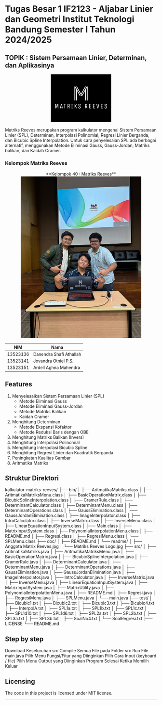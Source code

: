 # Tugas Besar 1 IF2123 - Aljabar Linier dan Geometri Institut Teknologi Bandung Semester I Tahun 2024/2025

## TOPIK : Sistem Persamaan Linier, Determinan, dan Aplikasinya
<div align="center">
  <img src="readme/Matriks%20Reeves%20Logo.jpg" alt="Matriks Reeves Logo" width="200"/>
</div>

Matriks Reeves merupakan program kalkulator mengenai Sistem Persamaan Linier (SPL), Determinan, Interpolasi Polinomial, Regresi Linier Berganda, dan Bicubic Spline Interpolation. Untuk cara penyelesaian SPL ada berbagai alternatif, menggunakan Metode Eliminasi Gauss, Gauss-Jordan, Matriks balikan, dan Kaidah Cramer.

### Kelompok Matriks Reeves

<div align="center">
  **Kelompok 40 : Matriks Reeves**
  <img src="readme/Anggota%20Matrix%20Reeves.jpg" alt="Anggota Matrix Reeves" width="400"/>
</div>

<div align="center">

| NIM | Nama |
|-----|------|
| 13523136 | Danendra Shafi Athallah |
| 13523141| Jovandra Otniel P.S. |
| 13523151 | Ardell Aghna Mahendra |

</div>

## Features

1. Menyelesaikan Sistem Persamaan Linier (SPL)
   - Metode Eliminasi Gauss
   - Metode Eliminasi Gauss-Jordan
   - Metode Matriks Balikan
   - Kaidah Cramer
2. Menghitung Determinan
   - Metode Ekspansi Kofaktor
   - Metode Reduksi Baris dengan OBE
3. Menghitung Matriks Balikan (Invers)
4. Menghitung Interpolasi Polinomial
5. Menghitung Interpolasi Bicubic Spline
6. Menghitung Regresi Linier dan Kuadratik Berganda
7. Peningkatan Kualitas Gambar
8. Aritmatika Matriks

## Struktur Direktori

kalkulator-matriks-reeves/
├── bin/
│   ├── AritmatikaMatriks.class
│   ├── AritmatikaMatriksMenu.class
│   ├── BasicOperationMatrix.class
│   ├── BicubicSplineInterpolation.class
│   ├── CramerRule.class
│   ├── DeterminantCalculator.class
│   ├── DeterminantMenu.class
│   ├── DeterminantOperations.class
│   ├── GaussElimination.class
│   ├── GaussJordanElimination.class
│   ├── ImageInterpolator.class
│   ├── IntroCalculator.class
│   ├── InverseMatrix.class
│   ├── InverseMenu.class
│   ├── LinearEquationInputSystem.class
│   ├── Main.class
│   ├── MatrixInputSystem.class
│   ├── PolynomialInterpolationMenu.class
│   ├── README.md
│   ├── Regresi.class
│   ├── RegresiMenu.class
│   └── SPLMenu.class
├── doc/
│   ├── README.md
│   └── readme/
│       ├── Anggota Matrix Reeves.jpg
│       └── Matriks Reeves Logo.jpg
├── src/
│   ├── AritmatikaMatriks.java
│   ├── AritmatikaMatriksMenu.java
│   ├── BasicOperationMatrix.java
│   ├── BicubicSplineInterpolation.java
│   ├── CramerRule.java
│   ├── DeterminantCalculator.java
│   ├── DeterminantMenu.java
│   ├── DeterminantOperations.java
│   ├── GaussElimination.java
│   ├── GaussJordanElimination.java
│   ├── ImageInterpolator.java
│   ├── IntroCalculator.java
│   ├── InverseMatrix.java
│   ├── InverseMenu.java
│   ├── LinearEquationInputSystem.java
│   ├── MatrixInputSystem.java
│   ├── MatrixUtility.java
│   ├── PolynomialInterpolationMenu.java
│   ├── README.md
│   ├── Regresi.java
│   ├── RegresiMenu.java
│   ├── SPLMenu.java
│   └── main.java
├── test/
│   ├── Bicubic1.txt
│   ├── Bicubic2.txt
│   ├── Bicubic3.txt
│   ├── Bicubic4.txt
│   ├── InterpolA.txt
│   ├── SPL1a.txt
│   ├── SPL1b.txt
│   ├── SPL1c.txt
│   ├── SPL1d10.txt
│   ├── SPL1d6.txt
│   ├── SPL2a.txt
│   ├── SPL2b.txt
│   ├── SPL3a.txt
│   ├── SPL3b.txt
│   ├── SoalNo4.txt
│   └── SoalRegresi.txt
├── LICENSE
└── README.md

## Step by step

Download Keseluruhan src
Compile Semua File pada Folder src
Run File main.java
Pilih Menu Fungsi/Fitur yang Diinginkan
Pilih Cara Input (keyboard / file)
Pilih Menu Output yang Diinginkan
Program Selesai Ketika Memilih Keluar

## Licensing

The code in this project is licensed under MIT license.

---

